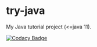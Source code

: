 # try-java

My Java tutorial project (<=java 11).

[![Codacy Badge](https://api.codacy.com/project/badge/Grade/609b1110b37246bba874839d906270f5)](https://www.codacy.com/manual/devlights/try-java?utm_source=github.com&amp;utm_medium=referral&amp;utm_content=devlights/try-java&amp;utm_campaign=Badge_Grade)
